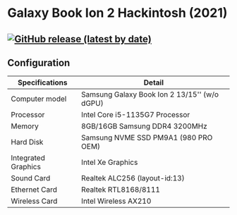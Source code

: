 # Galaxy Book Ion 2 Hackintosh (2021)

[![GitHub release (latest by date)](https://img.shields.io/github/v/release/obbcth/Galaxy-Book-Ion-2-Hackintosh)](https://github.com/obbcth/Galaxy-Book-Ion-2-Hackintosh/releases)
-----


## Configuration

| Specifications | Detail                                                  |
| ------------------- | ------------------------------------------- |
| Computer model      | Samsung Galaxy Book Ion 2 13/15'' (w/o dGPU)      |
| Processor           | Intel Core i5-1135G7 Processor     |
| Memory              | 8GB/16GB Samsung DDR4 3200MHz              |
| Hard Disk           | Samsung NVME SSD PM9A1 (980 PRO OEM)  |
| Integrated Graphics | Intel Xe Graphics                     |
| Sound Card          | Realtek ALC256 (layout-id:13)           |
| Ethernet Card       | Realtek RTL8168/8111                        |
| Wireless Card       | Intel Wireless AX210                        |
